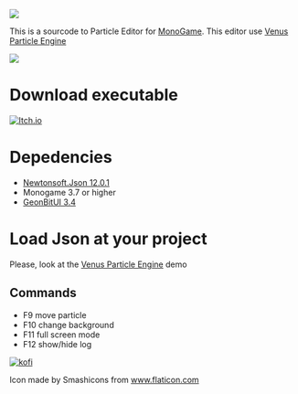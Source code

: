 ![](https://img.itch.zone/aW1nLzE4NTQ4ODYucG5n/original/xRVobf.png)

This is a sourcode to Particle Editor for [MonoGame](https://github.com/mono/MonoGame).
This editor use [Venus Particle Engine](https://github.com/mmbelkiman/Venus-Particle-Engine)

![](https://media.giphy.com/media/7A4F1Riiterh0X0YAU/giphy.gif)

# Download executable
[![Itch.io](https://jessemillar.com/available-on-itchio-badge/badge-bw.png)](https://mmbelkiman.itch.io/venus-particle-editor)

# Depedencies
 - [Newtonsoft.Json 12.0.1](https://github.com/JamesNK/Newtonsoft.Json/tree/11.0.2)
 - Monogame 3.7 or higher
 - [GeonBitUI 3.4](https://github.com/RonenNess/GeonBit.UI)

# Load Json at your project
Please, look at the [Venus Particle Engine](https://github.com/mmbelkiman/Venus-Particle-Engine) demo

## Commands
 - F9 move particle
 - F10 change background
 - F11 full screen mode
 - F12 show/hide log

[![kofi](https://az743702.vo.msecnd.net/cdn/kofi2.png)](https://ko-fi.com/B0B2KE8I)

Icon made by Smashicons from www.flaticon.com 